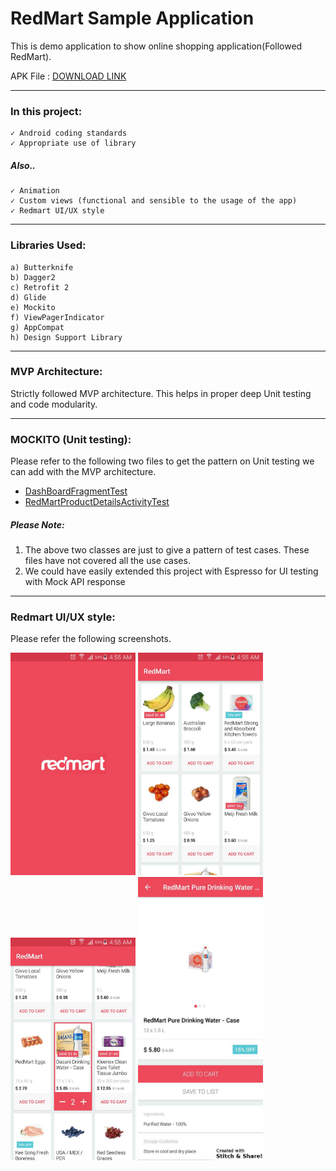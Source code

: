 # RedMart Sample Application
This is demo application to show online shopping application(Followed RedMart).

APK File : [DOWNLOAD LINK](https://drive.google.com/open?id=0BxJ0KCoLDAvnX05LazNaNFdrS0U)

---
### In this project:
```
✓ Android coding standards
✓ Appropriate use of library
```
##### Also..
```✓ Test (Unit Test)
✓ Animation
✓ Custom views (functional and sensible to the usage of the app)
✓ Redmart UI/UX style
```
---
### Libraries Used:
```
a) Butterknife 
b) Dagger2 
c) Retrofit 2
d) Glide
e) Mockito
f) ViewPagerIndicator
g) AppCompat
h) Design Support Library
```
---
### MVP Architecture:
Strictly followed MVP architecture. This helps in proper deep Unit testing and code modularity.

---
### MOCKITO (Unit testing):
Please refer to the following two files to get the pattern on Unit testing we can add with the MVP architecture.
- [DashBoardFragmentTest](https://github.com/AabidMulani/android-redmart-assignment/blob/master/app/src/test/java/com/redmartassignment/android/app/fragment/DashBoardFragmentTest.java)
- [RedMartProductDetailsActivityTest](https://github.com/AabidMulani/android-redmart-assignment/blob/master/app/src/test/java/com/redmartassignment/android/app/activities/RedMartProductDetailsActivityTest.java)

##### Please Note:
1) The above two classes are just to give a pattern of test cases. These files have not covered all the use cases.
2) We could have easily extended this project with Espresso for UI testing with Mock API response


---
### Redmart UI/UX style:
Please refer the following screenshots.

 <img src="https://github.com/AabidMulani/android-redmart-assignment/blob/develop/screenshots/photo_2017-08-28_05-01-03.jpg?raw=true" width="200">
 <img src="https://github.com/AabidMulani/android-redmart-assignment/blob/develop/screenshots/photo_2017-08-28_05-01-07.jpg?raw=true" width="200">
 <img src="https://github.com/AabidMulani/android-redmart-assignment/blob/develop/screenshots/photo_2017-08-28_05-01-15.jpg?raw=true" width="200">
 <img src="https://github.com/AabidMulani/android-redmart-assignment/blob/develop/screenshots/photo_2017-08-28_05-01-52.jpg?raw=true" width="200">
